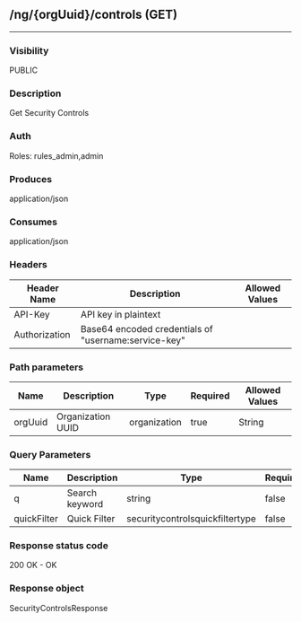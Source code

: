 ## /ng/{orgUuid}/controls (GET)
---
### Visibility
PUBLIC
### Description
Get Security Controls
### Auth
Roles: rules_admin,admin
### Produces
application/json
### Consumes
application/json
### Headers
| Header Name | Description | Allowed Values |
| ----------- | ----------- | ----------- |
| API-Key | API key in plaintext |  |
| Authorization | Base64 encoded credentials of &quot;username:service-key&quot; |  |
### Path parameters
| Name | Description | Type | Required | Allowed Values |
| ----------- | ----------- | ----------- | ----------- | ----------- |
| orgUuid | Organization UUID | organization | true | String |
### Query Parameters
| Name | Description | Type | Required | Allowed Values |
| ----------- | ----------- | ----------- | ----------- | ----------- |
| q | Search keyword | string | false | String |
| quickFilter | Quick Filter | securitycontrolsquickfiltertype | false | ALL,JAVA,DOTNET,DOTNET_CORE |
### Response status code
200 OK - OK
### Response object
SecurityControlsResponse
